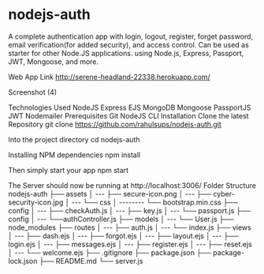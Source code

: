 # nodejs-auth
A complete authentication app with login, logout, register, forget password, email verification(for added security), and access control. Can be used as starter for other Node.JS applications. using Node.js, Express, Passport, JWT, Mongoose, and more.

Web App Link
http://serene-headland-22338.herokuapp.com/

Screenshot (4)

Technologies Used
NodeJS
Express
EJS
MongoDB
Mongoose
PassportJS
JWT
Nodemailer
Prerequisites
Git
NodeJS
CLI
Installation
Clone the latest Repository
git clone https://github.com/rahulsups/nodejs-auth.git

Into the project directory
cd nodejs-auth

Installing NPM dependencies
npm install

Then simply start your app
npm start

The Server should now be running at http://localhost:3006/
Folder Structure
nodejs-auth
├── assets
│ --- ├── secure-icon.png
│ --- ├── cyber-security-icon.jpg
│ --- └── css
│ -------- └── bootstrap.min.css
├── config
│ --- ├── checkAuth.js
│ --- ├── key.js
│ --- └── passport.js
├── config
│ --- └──authController.js ├── models
│ --- └── User.js
├── node_modules
├── routes
│ --- ├── auth.js
│ --- └── index.js
├── views
│ --- ├── dash.ejs
│ --- ├── forgot.ejs
│ --- ├── layout.ejs
│ --- ├── login.ejs
│ --- ├── messages.ejs
│ --- ├── register.ejs
│ --- ├── reset.ejs
│ --- └── welcome.ejs
├── .gitignore
├── package.json
├── package-lock.json
├── README.md
└── server.js
